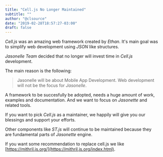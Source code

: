 ```yaml
---
title: "Cell.js No Longer Maintained"
subtitle: ""
author: "@clsource"
date: "2019-02-28T18:57:27-03:00"
draft: false
---
```


*Cell.js* was an amazing web framework created by *Ethan*. It's main goal was
to simplify web development using *JSON* like structures.

*Jasonelle Team* decided that no longer will invest time in *Cell.js*
development.

The main reason is the following:

> Jasonelle will be about Mobile App Development. 
> Web development will not be the focus for *Jasonelle*.

A framework to be succesfully be adopted, needs a huge amount of
work, examples and documentation. And we want to focus on *Jasonette*
and related tools.

If you want to pick *Cell.js* as a maintainer, we happily will give you our
blessings and support your efforts. 

Other components like *ST.js* will continue to be maintained because
they are fundamental parts of *Jasonette* engine.

If you want some recommendation to replace cell.js we like [https://mithril.js.org/](https://mithril.js.org/index.html).

